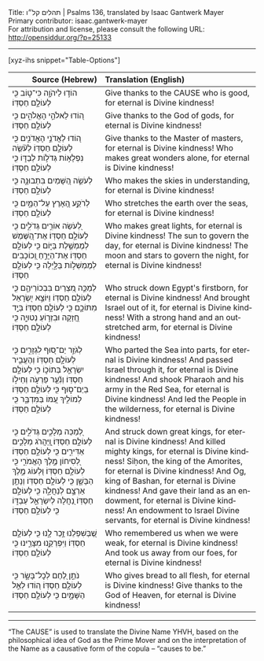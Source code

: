 <html>
<head></head>
<body>
Title: תהלים קל״ו | Psalms 136, translated by Isaac Gantwerk Mayer<br />
Primary contributor: isaac.gantwerk-mayer<br />
For attribution and license, please consult the following URL: <a href="http://opensiddur.org/?p=25133">http://opensiddur.org/?p=25133</a>
<p />
<hr />

[xyz-ihs snippet="Table-Options"]<table style="margin-left: auto; margin-right: auto;" class="draggable">
<thead><tr><th id="x" style="text-align: right;">Source (Hebrew)</th><th style="text-align: left;">Translation (English)</th></tr></thead>
<tbody>
<tr><td style="vertical-align:top;">
<div class="liturgy" lang="he">
הוֹד֣וּ לַיהֹוָ֣ה כִּי־ט֑וֹב
כִּ֖י לְעוֹלָ֣ם חַסְדּֽוֹ׃
</span></div></td>
 
<td style="vertical-align:top;">
<div class="english" lang="en">
Give thanks to the CAUSE who is good,
for eternal is Divine kindness!
</div></td></tr>


<tr><td style="vertical-align:top;">
<div class="liturgy" lang="he">
ה֭וֹדוּ לֵאלֹהֵ֣י הָאֱלֹהִ֑ים
כִּ֖י לְעוֹלָ֣ם חַסְדּֽוֹ׃
</span></div></td>
 
<td style="vertical-align:top;">
<div class="english" lang="en">
Give thanks to the God of gods,
for eternal is Divine kindness!
</div></td></tr>


<tr><td style="vertical-align:top;">
<div class="liturgy" lang="he">
ה֭וֹדוּ לַאֲדֹנֵ֣י הָאֲדֹנִ֑ים
כִּ֖י לְעוֹלָ֣ם חַסְדּֽוֹ׃
לְעֹ֘שֵׂ֤ה נִפְלָא֣וֹת גְּדֹל֣וֹת לְבַדּ֑וֹ
כִּ֖י לְעוֹלָ֣ם חַסְדּֽוֹ׃
</span></div></td>
 
<td style="vertical-align:top;">
<div class="english" lang="en">
Give thanks to the Master of masters,
for eternal is Divine kindness!
Who makes great wonders alone,
for eternal is Divine kindness!
</div></td></tr>


<tr><td style="vertical-align:top;">
<div class="liturgy" lang="he">
לְעֹשֵׂ֣ה הַ֭שָּׁמַיִם בִּתְבוּנָ֑ה
כִּ֖י לְעוֹלָ֣ם חַסְדּֽוֹ׃
</span></div></td>
 
<td style="vertical-align:top;">
<div class="english" lang="en">
Who makes the skies in understanding,
for eternal is Divine kindness!
</div></td></tr>


<tr><td style="vertical-align:top;">
<div class="liturgy" lang="he">
לְרֹקַ֣ע הָ֭אָרֶץ עַל־הַמָּ֑יִם
כִּ֖י לְעוֹלָ֣ם חַסְדּֽוֹ׃
</span></div></td>
 
<td style="vertical-align:top;">
<div class="english" lang="en">
Who stretches the earth over the seas,
for eternal is Divine kindness!
</div></td></tr>


<tr><td style="vertical-align:top;">
<div class="liturgy" lang="he">
לְ֭עֹשֵׂה אוֹרִ֣ים גְּדֹלִ֑ים
כִּ֖י לְעוֹלָ֣ם חַסְדּֽוֹ׃
אֶת־הַ֭שֶּׁמֶשׁ לְמֶמְשֶׁ֣לֶת בַּיּ֑וֹם
כִּ֖י לְעוֹלָ֣ם חַסְדּֽוֹ׃
אֶת־הַיָּרֵ֣חַ וְ֭כוֹכָבִים לְמֶמְשְׁל֣וֹת בַּלָּ֑יְלָה
כִּ֖י לְעוֹלָ֣ם חַסְדּֽוֹ׃
</span></div></td>
 
<td style="vertical-align:top;">
<div class="english" lang="en">
Who makes great lights,
for eternal is Divine kindness!
The sun to govern the day,
for eternal is Divine kindness!
The moon and stars to govern the night,
for eternal is Divine kindness!
</div></td></tr>


<tr><td style="vertical-align:top;">
<div class="liturgy" lang="he">
לְמַכֵּ֣ה מִ֭צְרַיִם בִּבְכוֹרֵיהֶ֑ם
כִּ֖י לְעוֹלָ֣ם חַסְדּֽוֹ׃
וַיּוֹצֵ֣א יִ֭שְׂרָאֵל מִתּוֹכָ֑ם
כִּ֖י לְעוֹלָ֣ם חַסְדּֽוֹ׃
בְּיָ֣ד חֲ֭זָקָה וּבִזְר֣וֹעַ נְטוּיָ֑ה
כִּ֖י לְעוֹלָ֣ם חַסְדּֽוֹ׃
</span></div></td>
 
<td style="vertical-align:top;">
<div class="english" lang="en">
Who struck down Egypt's firstborn,
for eternal is Divine kindness!
And brought Israel out of it,
for eternal is Divine kindness!
With a strong hand and an outstretched arm,
for eternal is Divine kindness!
</div></td></tr>


<tr><td style="vertical-align:top;">
<div class="liturgy" lang="he">
לְגֹזֵ֣ר יַם־ס֭וּף לִגְזָרִ֑ים
כִּ֖י לְעוֹלָ֣ם חַסְדּֽוֹ׃
וְהֶעֱבִ֣יר יִשְׂרָאֵ֣ל בְּתוֹכ֑וֹ
כִּ֖י לְעוֹלָ֣ם חַסְדּֽוֹ׃
וְנִ֘עֵ֤ר פַּרְעֹ֣ה וְחֵיל֣וֹ בְיַם־ס֑וּף
כִּ֖י לְעוֹלָ֣ם חַסְדּֽוֹ׃
לְמוֹלִ֣יךְ עַ֭מּוֹ בַּמִּדְבָּ֑ר
כִּ֖י לְעוֹלָ֣ם חַסְדּֽוֹ׃
</span></div></td>
 
<td style="vertical-align:top;">
<div class="english" lang="en">
Who parted the Sea into parts,
for eternal is Divine kindness!
And passed Israel through it,
for eternal is Divine kindness!
And shook Pharaoh and his army in the Red Sea,
for eternal is Divine kindness!
And led the People in the wilderness,
for eternal is Divine kindness!
</div></td></tr>


<tr><td style="vertical-align:top;">
<div class="liturgy" lang="he">
לְ֭מַכֵּה מְלָכִ֣ים גְּדֹלִ֑ים
כִּ֖י לְעוֹלָ֣ם חַסְדּֽוֹ׃
וַֽ֭יַּהֲרֹג מְלָכִ֣ים אַדִּירִ֑ים
כִּ֖י לְעוֹלָ֣ם חַסְדּֽוֹ׃
לְ֭סִיחוֹן מֶ֣לֶךְ הָאֱמֹרִ֑י
כִּ֖י לְעוֹלָ֣ם חַסְדּֽוֹ׃
וּ֭לְעוֹג מֶ֣לֶךְ הַבָּשָׁ֑ן
כִּ֖י לְעוֹלָ֣ם חַסְדּֽוֹ׃
וְנָתַ֣ן אַרְצָ֣ם לְנַחֲלָ֑ה
כִּ֖י לְעוֹלָ֣ם חַסְדּֽוֹ׃
נַ֭חֲלָה לְיִשְׂרָאֵ֣ל עַבְדּ֑וֹ
כִּ֖י לְעוֹלָ֣ם חַסְדּֽוֹ׃
</span></div></td>
 
<td style="vertical-align:top;">
<div class="english" lang="en">
And struck down great kings,
for eternal is Divine kindness!
And killed mighty kings,
for eternal is Divine kindness!
Siḥon, the king of the Amorites,
for eternal is Divine kindness!
And Og, king of Bashan,
for eternal is Divine kindness!
And gave their land as an endowment,
for eternal is Divine kindness!
An endowment to Israel Divine servants,
for eternal is Divine kindness!
</div></td></tr>


<tr><td style="vertical-align:top;">
<div class="liturgy" lang="he">
שֶׁ֭בְּשִׁפְלֵנוּ זָ֣כַר לָ֑נוּ
כִּ֖י לְעוֹלָ֣ם חַסְדּֽוֹ׃
וַיִּפְרְקֵ֥נוּ מִצָּרֵ֑ינוּ
כִּ֖י לְעוֹלָ֣ם חַסְדּֽוֹ׃
</span></div></td>
 
<td style="vertical-align:top;">
<div class="english" lang="en">
Who remembered us when we were weak,
for eternal is Divine kindness!
And took us away from our foes,
for eternal is Divine kindness!
</div></td></tr>


<tr><td style="vertical-align:top;">
<div class="liturgy" lang="he">
נֹתֵ֣ן לֶ֭חֶם לְכׇל־בָּשָׂ֑ר
כִּ֖י לְעוֹלָ֣ם חַסְדּֽוֹ׃
ה֭וֹדוּ לְאֵ֣ל הַשָּׁמָ֑יִם
כִּ֖י לְעוֹלָ֣ם חַסְדּֽוֹ׃
</span></div></td>
 
<td style="vertical-align:top;">
<div class="english" lang="en">
Who gives bread to all flesh,
for eternal is Divine kindness!
Give thanks to the God of Heaven,
for eternal is Divine kindness!
</div></td></tr>
</tbody></table>

<hr />

“The <span style="text-transform: uppercase;">CAUSE</span>” is used to translate the Divine Name YHVH, based on the philosophical idea of God as the Prime Mover and on the interpretation of the Name as a causative form of the copula – “causes to be.”
</body>
</html>